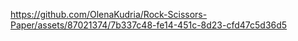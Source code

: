 

https://github.com/OlenaKudria/Rock-Scissors-Paper/assets/87021374/7b337c48-fe14-451c-8d23-cfd47c5d36d5

